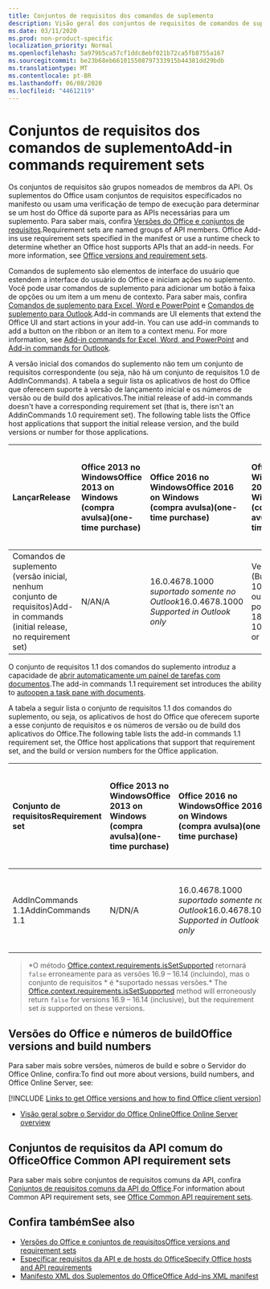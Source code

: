```yaml
---
title: Conjuntos de requisitos dos comandos de suplemento
description: Visão geral dos conjuntos de requisitos de comandos de suplemento do Office
ms.date: 03/11/2020
ms.prod: non-product-specific
localization_priority: Normal
ms.openlocfilehash: 5a979b5ca57cf1ddc8ebf021b72ca5fb8755a167
ms.sourcegitcommit: be23b68eb661015508797333915b44381dd29bdb
ms.translationtype: MT
ms.contentlocale: pt-BR
ms.lasthandoff: 06/08/2020
ms.locfileid: "44612119"
---
```

# <a name="add-in-commands-requirement-sets"></a><span data-ttu-id="fc7a2-103">Conjuntos de requisitos dos comandos de suplemento</span><span class="sxs-lookup"><span data-stu-id="fc7a2-103">Add-in commands requirement sets</span></span>

<span data-ttu-id="fc7a2-p101">Os conjuntos de requisitos são grupos nomeados de membros da API. Os suplementos do Office usam conjuntos de requisitos especificados no manifesto ou usam uma verificação de tempo de execução para determinar se um host do Office dá suporte para as APIs necessárias para um suplemento. Para saber mais, confira [Versões do Office e conjuntos de requisitos](../../develop/office-versions-and-requirement-sets.md).</span><span class="sxs-lookup"><span data-stu-id="fc7a2-p101">Requirement sets are named groups of API members. Office Add-ins use requirement sets specified in the manifest or use a runtime check to determine whether an Office host supports APIs that an add-in needs. For more information, see [Office versions and requirement sets](../../develop/office-versions-and-requirement-sets.md).</span></span>

<span data-ttu-id="fc7a2-p102">Comandos de suplemento são elementos de interface do usuário que estendem a interface do usuário do Office e iniciam ações no suplemento. Você pode usar comandos de suplemento para adicionar um botão à faixa de opções ou um item a um menu de contexto. Para saber mais, confira [Comandos de suplemento para Excel, Word e PowerPoint](../../design/add-in-commands.md) e [Comandos de suplemento para Outlook](../../outlook/add-in-commands-for-outlook.md).</span><span class="sxs-lookup"><span data-stu-id="fc7a2-p102">Add-in commands are UI elements that extend the Office UI and start actions in your add-in. You can use add-in commands to add a button on the ribbon or an item to a context menu. For more information, see [Add-in commands for Excel, Word, and PowerPoint](../../design/add-in-commands.md) and [Add-in commands for Outlook](../../outlook/add-in-commands-for-outlook.md).</span></span>

<span data-ttu-id="fc7a2-p103">A versão inicial dos comandos do suplemento não tem um conjunto de requisitos correspondente (ou seja, não há um conjunto de requisitos 1.0 de AddInCommands). A tabela a seguir lista os aplicativos de host do Office que oferecem suporte à versão de lançamento inicial e os números de versão ou de build dos aplicativos.</span><span class="sxs-lookup"><span data-stu-id="fc7a2-p103">The initial release of add-in commands doesn't have a corresponding requirement set (that is, there isn't an AddinCommands 1.0 requirement set). The following table lists the Office host applications that support the initial release version, and the build versions or number for those applications.</span></span>  

| <span data-ttu-id="fc7a2-112">Lançar</span><span class="sxs-lookup"><span data-stu-id="fc7a2-112">Release</span></span>   |  <span data-ttu-id="fc7a2-113">Office 2013 no Windows</span><span class="sxs-lookup"><span data-stu-id="fc7a2-113">Office 2013 on Windows</span></span><br><span data-ttu-id="fc7a2-114">(compra avulsa)</span><span class="sxs-lookup"><span data-stu-id="fc7a2-114">(one-time purchase)</span></span> | <span data-ttu-id="fc7a2-115">Office 2016 no Windows</span><span class="sxs-lookup"><span data-stu-id="fc7a2-115">Office 2016 on Windows</span></span><br><span data-ttu-id="fc7a2-116">(compra avulsa)</span><span class="sxs-lookup"><span data-stu-id="fc7a2-116">(one-time purchase)</span></span> | <span data-ttu-id="fc7a2-117">Office 2019 no Windows</span><span class="sxs-lookup"><span data-stu-id="fc7a2-117">Office 2019 on Windows</span></span><br><span data-ttu-id="fc7a2-118">(compra avulsa)</span><span class="sxs-lookup"><span data-stu-id="fc7a2-118">(one-time purchase)</span></span> | <span data-ttu-id="fc7a2-119">Office no Windows</span><span class="sxs-lookup"><span data-stu-id="fc7a2-119">Office on Windows</span></span><br><span data-ttu-id="fc7a2-120">(conectado à assinatura do Office 365)</span><span class="sxs-lookup"><span data-stu-id="fc7a2-120">(connected to Office 365 subscription)</span></span>   |  <span data-ttu-id="fc7a2-121">Office no iPad</span><span class="sxs-lookup"><span data-stu-id="fc7a2-121">Office on iPad</span></span><br><span data-ttu-id="fc7a2-122">(conectado à assinatura do Office 365)</span><span class="sxs-lookup"><span data-stu-id="fc7a2-122">(connected to Office 365 subscription)</span></span>  |  <span data-ttu-id="fc7a2-123">Office no Mac</span><span class="sxs-lookup"><span data-stu-id="fc7a2-123">Office on Mac</span></span><br><span data-ttu-id="fc7a2-124">(conectado à assinatura do Office 365)</span><span class="sxs-lookup"><span data-stu-id="fc7a2-124">(connected to Office 365 subscription)</span></span>  | <span data-ttu-id="fc7a2-125">Office na Web</span><span class="sxs-lookup"><span data-stu-id="fc7a2-125">Office on the web</span></span>  |
|:-----|:-----|:-----|:-----|:-----|:-----|:-----|:-----|
| <span data-ttu-id="fc7a2-126">Comandos de suplemento (versão inicial, nenhum conjunto de requisitos)</span><span class="sxs-lookup"><span data-stu-id="fc7a2-126">Add-in commands (initial release, no requirement set)</span></span> | <span data-ttu-id="fc7a2-127">N/A</span><span class="sxs-lookup"><span data-stu-id="fc7a2-127">N/A</span></span> | <span data-ttu-id="fc7a2-128">16.0.4678.1000 *suportado somente no Outlook*</span><span class="sxs-lookup"><span data-stu-id="fc7a2-128">16.0.4678.1000 *Supported in Outlook only*</span></span> | <span data-ttu-id="fc7a2-129">Versão 1809 (Build 10827.20150) ou posterior</span><span class="sxs-lookup"><span data-stu-id="fc7a2-129">Version 1809 (Build 10827.20150) or later</span></span> |<span data-ttu-id="fc7a2-130">Versão 1603 (Build 6769.0000) ou posterior</span><span class="sxs-lookup"><span data-stu-id="fc7a2-130">Version 1603 (Build 6769.0000) or later</span></span> | <span data-ttu-id="fc7a2-131">N/D</span><span class="sxs-lookup"><span data-stu-id="fc7a2-131">N/A</span></span> | <span data-ttu-id="fc7a2-132">15.33 ou posterior</span><span class="sxs-lookup"><span data-stu-id="fc7a2-132">15.33 or later</span></span>| <span data-ttu-id="fc7a2-133">Janeiro de 2016</span><span class="sxs-lookup"><span data-stu-id="fc7a2-133">January 2016</span></span> |

<span data-ttu-id="fc7a2-134">O conjunto de requisitos 1.1 dos comandos do suplemento introduz a capacidade de [abrir automaticamente um painel de tarefas com documentos](../../develop/automatically-open-a-task-pane-with-a-document.md).</span><span class="sxs-lookup"><span data-stu-id="fc7a2-134">The add-in commands 1.1 requirement set introduces the ability to [autoopen a task pane with documents](../../develop/automatically-open-a-task-pane-with-a-document.md).</span></span>

<span data-ttu-id="fc7a2-135">A tabela a seguir lista o conjunto de requisitos 1.1 dos comandos do suplemento, ou seja, os aplicativos de host do Office que oferecem suporte a esse conjunto de requisitos e os números de versão ou de build dos aplicativos do Office.</span><span class="sxs-lookup"><span data-stu-id="fc7a2-135">The following table lists the add-in commands 1.1 requirement set, the Office host applications that support that requirement set, and the build or version numbers for the Office application.</span></span>

|  <span data-ttu-id="fc7a2-136">Conjunto de requisitos</span><span class="sxs-lookup"><span data-stu-id="fc7a2-136">Requirement set</span></span>  |  <span data-ttu-id="fc7a2-137">Office 2013 no Windows</span><span class="sxs-lookup"><span data-stu-id="fc7a2-137">Office 2013 on Windows</span></span><br><span data-ttu-id="fc7a2-138">(compra avulsa)</span><span class="sxs-lookup"><span data-stu-id="fc7a2-138">(one-time purchase)</span></span> | <span data-ttu-id="fc7a2-139">Office 2016 no Windows</span><span class="sxs-lookup"><span data-stu-id="fc7a2-139">Office 2016 on Windows</span></span><br><span data-ttu-id="fc7a2-140">(compra avulsa)</span><span class="sxs-lookup"><span data-stu-id="fc7a2-140">(one-time purchase)</span></span> | <span data-ttu-id="fc7a2-141">Office 2019 no Windows</span><span class="sxs-lookup"><span data-stu-id="fc7a2-141">Office 2019 on Windows</span></span><br><span data-ttu-id="fc7a2-142">(compra avulsa)</span><span class="sxs-lookup"><span data-stu-id="fc7a2-142">(one-time purchase)</span></span> | <span data-ttu-id="fc7a2-143">Office no Windows</span><span class="sxs-lookup"><span data-stu-id="fc7a2-143">Office on Windows</span></span><br><span data-ttu-id="fc7a2-144">(conectado à assinatura do Office 365)</span><span class="sxs-lookup"><span data-stu-id="fc7a2-144">(connected to Office 365 subscription)</span></span>   |  <span data-ttu-id="fc7a2-145">Office no iPad</span><span class="sxs-lookup"><span data-stu-id="fc7a2-145">Office on iPad</span></span><br><span data-ttu-id="fc7a2-146">(conectado à assinatura do Office 365)</span><span class="sxs-lookup"><span data-stu-id="fc7a2-146">(connected to Office 365 subscription)</span></span>  |  <span data-ttu-id="fc7a2-147">Office no Mac</span><span class="sxs-lookup"><span data-stu-id="fc7a2-147">Office on Mac</span></span><br><span data-ttu-id="fc7a2-148">(conectado à assinatura do Office 365)</span><span class="sxs-lookup"><span data-stu-id="fc7a2-148">(connected to Office 365 subscription)</span></span>  | <span data-ttu-id="fc7a2-149">Office na Web</span><span class="sxs-lookup"><span data-stu-id="fc7a2-149">Office on the web</span></span>  |  
|:-----|:-----|:-----|:-----|:-----|:-----|:-----|:-----|
| <span data-ttu-id="fc7a2-150">AddInCommands 1.1</span><span class="sxs-lookup"><span data-stu-id="fc7a2-150">AddinCommands 1.1</span></span>  | <span data-ttu-id="fc7a2-151">N/D</span><span class="sxs-lookup"><span data-stu-id="fc7a2-151">N/A</span></span> | <span data-ttu-id="fc7a2-152">16.0.4678.1000 *suportado somente no Outlook*</span><span class="sxs-lookup"><span data-stu-id="fc7a2-152">16.0.4678.1000 *Supported in Outlook only*</span></span>  | <span data-ttu-id="fc7a2-153">Versão 1809 (Build 10827.20150) ou posterior</span><span class="sxs-lookup"><span data-stu-id="fc7a2-153">Version 1809 (Build 10827.20150) or later</span></span> | <span data-ttu-id="fc7a2-154">Versão 1705 (Build 8121.1000) ou posterior</span><span class="sxs-lookup"><span data-stu-id="fc7a2-154">Version 1705 (Build 8121.1000) or later</span></span> | <span data-ttu-id="fc7a2-155">N/D</span><span class="sxs-lookup"><span data-stu-id="fc7a2-155">N/A</span></span> | <span data-ttu-id="fc7a2-156">15.34 ou posterior\*</span><span class="sxs-lookup"><span data-stu-id="fc7a2-156">15.34 or later\*</span></span>| <span data-ttu-id="fc7a2-157">Maio de 2017</span><span class="sxs-lookup"><span data-stu-id="fc7a2-157">May 2017</span></span> |

><span data-ttu-id="fc7a2-158">\*O método [Office.context.requirements.isSetSupported](/javascript/api/office/office.requirementsetsupport#issetsupported-name--minversion-) retornará `false` erroneamente para as versões 16.9 &ndash; 16.14 (incluindo), mas o conjunto de requisitos \* é \*suportado nessas versões.</span><span class="sxs-lookup"><span data-stu-id="fc7a2-158">\* The [Office.context.requirements.isSetSupported](/javascript/api/office/office.requirementsetsupport#issetsupported-name--minversion-) method will erroneously return `false` for versions 16.9 &ndash; 16.14 (inclusive), but the requirement set *is* supported on these versions.</span></span>

## <a name="office-versions-and-build-numbers"></a><span data-ttu-id="fc7a2-159">Versões do Office e números de build</span><span class="sxs-lookup"><span data-stu-id="fc7a2-159">Office versions and build numbers</span></span>

<span data-ttu-id="fc7a2-160">Para saber mais sobre versões, números de build e sobre o Servidor do Office Online, confira:</span><span class="sxs-lookup"><span data-stu-id="fc7a2-160">To find out more about versions, build numbers, and Office Online Server, see:</span></span>

[!INCLUDE [Links to get Office versions and how to find Office client version](../../includes/links-get-office-versions-builds.md)]
- [<span data-ttu-id="fc7a2-161">Visão geral sobre o Servidor do Office Online</span><span class="sxs-lookup"><span data-stu-id="fc7a2-161">Office Online Server overview</span></span>](/officeonlineserver/office-online-server-overview)

## <a name="office-common-api-requirement-sets"></a><span data-ttu-id="fc7a2-162">Conjuntos de requisitos da API comum do Office</span><span class="sxs-lookup"><span data-stu-id="fc7a2-162">Office Common API requirement sets</span></span>

<span data-ttu-id="fc7a2-163">Para saber mais sobre conjuntos de requisitos comuns da API, confira [Conjuntos de requisitos comuns da API do Office](office-add-in-requirement-sets.md).</span><span class="sxs-lookup"><span data-stu-id="fc7a2-163">For information about Common API requirement sets, see [Office Common API requirement sets](office-add-in-requirement-sets.md).</span></span>

## <a name="see-also"></a><span data-ttu-id="fc7a2-164">Confira também</span><span class="sxs-lookup"><span data-stu-id="fc7a2-164">See also</span></span>

- [<span data-ttu-id="fc7a2-165">Versões do Office e conjuntos de requisitos</span><span class="sxs-lookup"><span data-stu-id="fc7a2-165">Office versions and requirement sets</span></span>](../../develop/office-versions-and-requirement-sets.md)
- [<span data-ttu-id="fc7a2-166">Especificar requisitos da API e de hosts do Office</span><span class="sxs-lookup"><span data-stu-id="fc7a2-166">Specify Office hosts and API requirements</span></span>](../../develop/specify-office-hosts-and-api-requirements.md)
- [<span data-ttu-id="fc7a2-167">Manifesto XML dos Suplementos do Office</span><span class="sxs-lookup"><span data-stu-id="fc7a2-167">Office Add-ins XML manifest</span></span>](../../develop/add-in-manifests.md)
